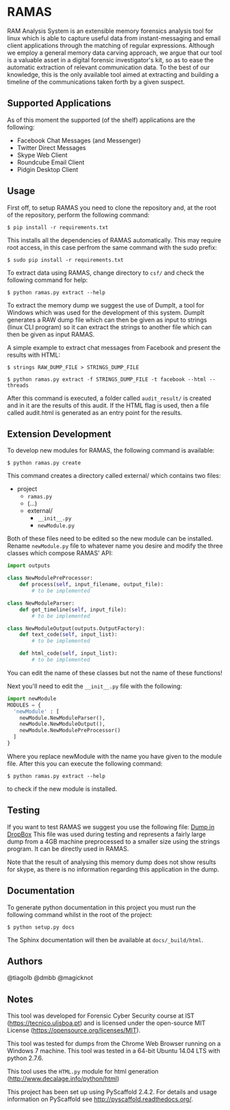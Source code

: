RAMAS
=====

RAM Analysis System is an extensible memory forensics analysis tool for linux which is able to capture useful data from instant-messaging and email client applications through the matching of regular expressions. Although we employ a general memory data carving approach, we argue that our tool is a valuable asset in a digital forensic investigator's kit, so as to ease the automatic extraction of relevant communication data. To the best of our knowledge, this is the only available tool aimed at extracting and building a timeline of the communications taken forth by a given suspect.


Supported Applications
----------------------

As of this moment the supported (of the shelf) applications are the following:

* Facebook Chat Messages (and Messenger)
* Twitter Direct Messages
* Skype Web Client
* Roundcube Email Client
* Pidgin Desktop Client

Usage
-----

First off, to setup RAMAS you need to clone the repository and, at the root of the repository, perform the following command:

```
$ pip install -r requirements.txt
```
This installs all the dependencies of RAMAS automatically. This may require root access, in this case perfrom the same command with the sudo prefix:

```
$ sudo pip install -r requirements.txt
```

To extract data using RAMAS, change directory to `csf/` and check the following command for help:

```
$ python ramas.py extract --help
```

To extract the memory dump we suggest the use of DumpIt, a tool for Windows which was used for the development of this system.
DumpIt generates a RAW dump file which can then be given as input to strings (linux CLI program) so it can extract the strings to another file which can then be given as input RAMAS.

A simple example to extract chat messages from Facebook and present the results with HTML:

```
$ strings RAW_DUMP_FILE > STRINGS_DUMP_FILE
```

```
$ python ramas.py extract -f STRINGS_DUMP_FILE -t facebook --html --threads
```

After this command is executed, a folder called `audit_result/` is created and in it are the results of this audit. If the HTML flag is used, then a file called audit.html is generated as an entry point for the results.


Extension Development
---------------------

To develop new modules for RAMAS, the following command is available:

```
$ python ramas.py create
```

This command creates a directory called external/ which contains two files:

- project
    * `ramas.py`
    * (...)
    * external/
        * `__init__.py`  
        * `newModule.py`

Both of these files need to be edited so the new module can be installed. Rename `newModule.py` file to whatever name you desire and modify the three classes which compose RAMAS' API:

```python
import outputs

class NewModulePreProcessor:
    def process(self, input_filename, output_file):
        # to be implemented

class NewModuleParser:
    def get_timeline(self, input_file):
        # to be implemented

class NewModuleOutput(outputs.OutputFactory):
    def text_code(self, input_list):
        # to be implemented

    def html_code(self, input_list):
        # to be implemented
```

You can edit the name of these classes but not the name of these functions!

Next you'll need to edit the `__init__.py` file with the following:

```python
import newModule
MODULES = {
  'newModule' : [
    newModule.NewModuleParser(),
    newModule.NewModuleOutput(),
    newModule.NewModulePreProcessor()
  ]
}
```

Where you replace newModule with the name you have given to the module file. After this you can execute the following command:

```
$ python ramas.py extract --help
```

to check if the new module is installed.


Testing
-------

If you want to test RAMAS we suggest you use the following file:
[Dump in DropBox](https://www.dropbox.com/s/6s90z940wxozm8z/ultimateDump?dl=0)
This file was used during testing and represents a fairly large dump from a 4GB machine preprocessed to a smaller size using the strings program. It can be directly used in RAMAS.

Note that the result of analysing this memory dump does not show results for skype, as there is no information regarding this application in the dump.


Documentation
-------------

To generate python documentation in this project you must run the following command whilst in the root of the project:
```
$ python setup.py docs
```
The Sphinx documentation will then be available at `docs/_build/html`.


Authors
-------

@tiagolb
@dmbb
@magicknot

Notes
-----

This tool was developed for Forensic Cyber Security course at IST (https://tecnico.ulisboa.pt) and is licensed under the open-source MIT License (https://opensource.org/licenses/MIT).

This tool was tested for dumps from the Chrome Web Browser running on a Windows 7 machine.
This tool was tested in a 64-bit Ubuntu 14.04 LTS with python 2.7.6.

This tool uses the `HTML.py` module for html generation (http://www.decalage.info/python/html)

This project has been set up using PyScaffold 2.4.2. For details and usage
information on PyScaffold see http://pyscaffold.readthedocs.org/.
